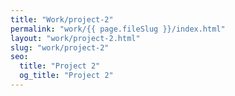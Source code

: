 ```yaml
---
title: "Work/project-2"
permalink: "work/{{ page.fileSlug }}/index.html"
layout: "work/project-2.html"
slug: "work/project-2"
seo:
  title: "Project 2"
  og_title: "Project 2"
---
```

